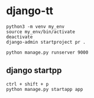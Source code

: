 # django-tt
```
python3 -m venv my_env
source my_env/bin/activate
deactivate
django-admin startproject pr .

python manage.py runserver 9000
```
## django startpp
```
ctrl + shift + p
python manage.py startapp app
```
